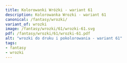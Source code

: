 ```yaml
---
title: Kolorowanki Wróżki - wariant 61
description: Kolorowanka Wrozki - wariant 61
canonical: /fantasy/wrozki/
variant_of: wrozki
image: /fantasy/wrozki/61/wrozki-61.svg
pdf: /fantasy/wrozki/61/wrozki-61.pdf
alt: "wrozki do druku i pokolorowania - wariant 61"
tags:
- fantasy
- wrozki
---
```

